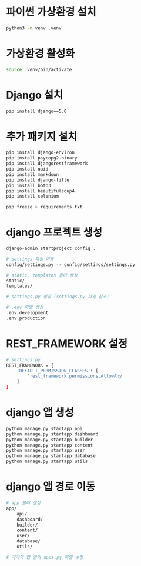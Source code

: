 # 파이썬 가상환경 설치
~~~bash
python3 -m venv .venv
~~~

# 가상환경 활성화
~~~bash
source .venv/bin/activate
~~~

# Django 설치
~~~bash
pip install django==5.0
~~~

# 추가 패키지 설치
~~~bash
pip install django-environ
pip install psycopg2-binary
pip install djangorestframework
pip install uuid
pip install markdown
pip install django-filter
pip install boto3
pip install beautifulsoup4
pip install selenium

pip freeze > requirements.txt
~~~

# django 프로젝트 생성
~~~bash
django-admin startproject config .

# settings 파일 이동
config/settings.py -> config/settings/settings.py

# static, templates 폴더 생성
static/
templates/

# settings.py 설정 (settings.py 파일 참조)

# .env 파일 생성
.env.development
.env.production
~~~

# REST_FRAMEWORK 설정
~~~bash
# settings.py
REST_FRAMEWORK = {
    'DEFAULT_PERMISSION_CLASSES': [
        'rest_framework.permissions.AllowAny'
    ]
}
~~~

# django 앱 생성
~~~bash
python manage.py startapp api
python manage.py startapp dashboard
python manage.py startapp builder
python manage.py startapp content
python manage.py startapp user
python manage.py startapp database
python manage.py startapp utils
~~~

# django 앱 경로 이동
~~~bash
# app 폴더 생성
app/
    api/
    dashboard/
    builder/
    content/
    user/
    database/
    utils/

# 각각의 앱 안의 apps.py 파일 수정
~~~

